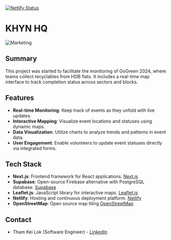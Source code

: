 [![Netlify Status](https://api.netlify.com/api/v1/badges/d279fea6-7041-48e8-9f47-320b1721920d/deploy-status)](https://app.netlify.com/sites/khyn-hq/deploys)

# KHYN HQ

![Marketing](https://raw.githubusercontent.com/KeatHongYN/khyn-hq/main/public/assets/marketing/marketing-github.png)

## Summary
This project was started to facilitate the monitoring of GoGreen 2024, where teams collect recyclables from HDB flats. It includes a real-time map interface to track completion status across sectors and blocks.

## Features
- **Real-time Monitoring**: Keep track of events as they unfold with live updates.
- **Interactive Mapping**: Visualize event locations and statuses using dynamic maps.
- **Data Visualization**: Utilize charts to analyze trends and patterns in event data.
- **User Engagement**: Enable volunteers to update event statuses directly via integrated forms.

## Tech Stack
- **Next.js**: Frontend framework for React applications. [Next.js](https://nextjs.org/)
- **Supabase**: Open-source Firebase alternative with PostgreSQL database. [Supabase](https://supabase.io/)
- **Leaflet.js**: JavaScript library for interactive maps. [Leaflet.js](https://leafletjs.com/)
- **Netlify**: Hosting and continuous deployment platform. [Netlify](https://www.netlify.com/)
- **OpenStreetMap**: Open source map tiling [OpenStreetMap](https://www.openstreetmap.org/)

## Contact
-   Tham Kei Lok (Software Engineer) - [LinkedIn](https://www.linkedin.com/in/keiloktql/)